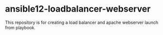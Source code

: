 # ansible12-loadbalancer-webserver
This repository is for creating a load balancer and apache webserver launch from playbook.   
